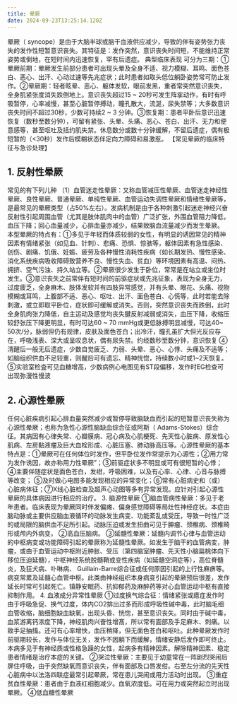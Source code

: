 ```yaml
---
title: 晕厥
date: 2024-09-23T13:25:14.120Z
---
```


晕厥（ syncope）是由于大脑半球或脑干血液供应减少，导致的伴有姿势张力丧失的发作性短暂意识丧失。其特征是：发作突然，意识丧失时间短，不能维持正常姿势或倒地，在短时间内迅速恢复，罕有后遗症。
典型临床表现
可分为三期：①晕厥前期：晕厥发生前部分患者可出现头晕及全身不适、视力模糊、耳鸣、面色苍白、恶心、出汗、心动过速等先兆症状；此时患者如取头低位躺卧姿势常可防止发作。②晕厥期：轻者眩晕、恶心、躯体发软，眼前发黑，重者常突然意识丧失，全身肌紧张度消失跌倒地上。意识丧失超过15 ~ 20秒可发生阵挛动作，有时有呼吸暂停，心率减慢，甚至心脏暂停搏动，瞳孔散大，流涎，尿失禁等；大多数意识丧失时间不超过30秒，少数可持续2 ~ 3 分钟。③恢复期：患者平卧后意识迅速恢复（数秒至数分钟），可留有紧张、头晕、头痛、恶心、苍白、出汗、无力和便意感等，甚至呕吐及括约肌失禁。休息数分或数十分钟缓解，不留后遗症，偶有极短暂的（<30秒）发作后模糊状态伴定向力障碍和易激惹。
【常见晕厥的临床特征与急诊处理】
## 1. 反射性晕厥
常见的有下列儿种
（1）血管迷走性晕厥：又称血管减压性晕厥、血管迷走神经性晕厥、良性晕厥、普通晕厥、单纯性晕厥、血管运动失调性晕厥和情绪性晕厥等，是最常见的晕厥类型（占50%左右）。发病机制是由于各种刺激引起迷走神经兴奋反射性引起周围血管（尤其是肢体肌肉中的血管）广泛扩张，外围血管阻力降低，血压下降；回心血量减少，心排血量亦减少，结果致脑血流量减少而发生晕厥。
本型晕厥的特点有：①多见于年轻而体质较弱的女性，有明显的诱因常见的精神因素有情绪紧张（如见血、针刺）、悲痛、恐惧、惊骇等，躯体因素有急性感染、创伤、剧痛、饥俄、妊娠、疲劳及各种慢性消耗性疾病（如长期发热、慢性感染、消化系统疾病吸收障碍致营养不良、慢性失血、贫血）等环境因素有高温、闷热、拥挤、空气污浊、持久站立等。②晕厥很少发生于卧位，常常是在站立或坐位时发生。③意识丧失之前常伴有短时间的前驱症状或先兆征象，表现为全身无力，过度疲乏，全身麻木、肢体发软并有四肢异常感觉，并有头晕、眼花、头痛、视物模糊或耳鸣，上腹部不适、恶心、呕吐、出汗、面色苍白、心慌等，此时若能去除刺激，或立即取平卧位，症状即可缓解或消失。否则，突然意识丧失而跌倒，此时全身肌肉张力降低，自主运动及感觉均丧失腱反射减弱或消失，血压下降，收缩压较舒张压下降更明显，有时可达60 ~ 70 mmHg或更低脉搏明显减慢，可达40~ 50次/分，脉弱但仍有规律，皮肤及面色苍白；出冷汗，瞳孔虽扩大但光反应存在，呼吸浅表、深大或呈叹息状，偶有尿失禁。约经数秒至数分钟，意识恢复
④清醒后一般无后遗症，少数自觉疲乏、力弱、头晕、恶心、心悸、头痛及不适等；如脑组织供血不足较重，则醒后可有遗忘、精神恍惚，持续数小时或1~2天恢复。⑤实验室检査可见血糖增高，少数病例心电图见有ST段偏移，发作时EG检查可出现弥漫性慢波
## 2. 心源性晕厥
任何心脏疾病引起心排血量突然减少或暂停导致脑缺血而引起的短暂意识丧失称为心源性晕厥；也称为急性心源性脑缺血综合征或阿斯（ Adams-Stokes）综合征。其病因有心律失常、心瓣膜病、冠心病及心肌梗死、先天性心脏病、原发性心肌病、左房黏液瘤及巨大血栓形成、心脏压塞、肺动脉高压等。心源性晕厥的基本特点是：①晕厥可在任何体位时发作，但平卧位发作常提示为心源性；②用力常为发作诱因，故亦称用力性晕厥”；③前驱症状多不明显或可有很短暂的心悸；④主要伴随症状是面色苍白，发绀，呼吸困难，以及有心率、心律、心音与脉搏等改变；
⑤及时做心电图多能发现相应的异常变化；⑥常有心脏病史和（或）心脏病体征；⑦X线心脏检查及超声心动图等多有异常发现。应针对引起心源性晕厥的具体病因进行相应的治疗。
3. 脑源性晕厥
①脑血管病性晕厥：多见于老年患者。临床表现为晕厥同时伴发偏瘫、偏身感觉障碍等局灶性神经症状。本症由脑动脉或主要供应脑血液循环的动脉发生病变、功能紊乱或受压，导致一时性广泛的或局限的脑供血不足所引起。动脉压迫或发生扭曲可见于胂瘤、颈椎病、颈椎畸形或颅内外病变。
②高血压脑病。
③延髓性晕厥：延髓内调节心律与血管运动的中枢病变或功能障碍引起的晕厥称为延髓性晕厥。如发生于脑干的血管病变，肿瘤，或由于血管运动中枢附近肿胀、受压（第四脑室肿瘤、先天性小脑扁桃体向下移位压迫延髓），中枢神经系统脱髓鞘或变性疾病（如延髓空洞症等），高位脊髓炎，及狂犬病、卟啉病、 Guillain-Barre综合征或任何原因引起的上行性麻痹等。病变常累及延髓心血管中枢。此类由神经组织本身病变引起的晕厥预后很差，发作延长时常可引起死亡。镇静安眠药、抗抑郁药及麻醉药等对心血管运动中枢有直接抑制作用。
4. 血液成分异常性晕厥
①过度换气综合征：情绪紧张或癔症发作时由于呼吸急促、换气过度，体内CO2排出过多而形成呼吸性碱中毒，此时脑毛细血管收缩，脑细胞缺血缺氧，出现头昏、恍惚，甚至意识丧失。同时由于碱中毒，血浆游离钙浓度下降，神经肌肉兴奋性增髙，所以常有面部及手足麻木、刺痛。以致手足抽搐。还可有心率增快，血压稍降，但无面色苍白和呕吐。此种晕厥发作时前驱期较长，发作与体位无关，发作不因躺下而缓解，情绪安静后发作即可终止。本病多见于有神经质或性格急躁的女性，起病多有精神因素。解除精神因素、稳定患者情绪是治疗本症的关键。
②哭泣性晕厥：主要见于幼童常在一阵剧烈哭闹后屏住呼吸，由于突然缺氧而意识丧失，伴有面部及口唇发绀。右至左分流的先天性心脏病中以法洛四联症最常引起晕厥，常在患儿哭闹或用力活动时出现。
③重症贫血性晕厥：患者由于血液红细胞减少。血氧浓度低。可在用力或突然起立时出现晕厥。
④低血糖性晕厥